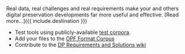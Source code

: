 Real data, real challenges and real requirements make your and others digital preservation developments far more useful and effective. [Read more...]({{ include.destination }})

* Test tools using publicly-available [test corpora](/real-data/).
* Add your files to the [OPF Format Corpus](https://github.com/openpreserve/format-corpus)
* Contribute to the [DP Requirements and Solutions wiki](http://wiki.opf-labs.org/display/REQ/Digital+Preservation+and+Data+Curation+Requirements+and+Solutions)
